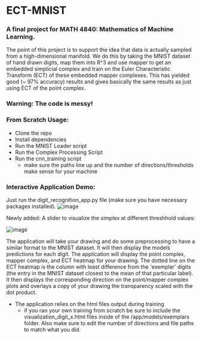 # ECT-MNIST
### A final project for MATH 4840: Mathematics of Machine Learning.

The point of this project is to support the idea that data is actually sampled from a high-dimensional manifold. We do this by taking the MNIST dataset of hand drawn digits, map them into R^3 and use mapper to get an embedded simplicial complex and train on the Euler Characteristic Transform (ECT) of these embedded mapper complexes. This has yielded good (~ 97% accuracy) results and gives basically the same results as just using ECT of the point complex. 

### Warning: The code is messy! 

### From Scratch Usage: 
- Clone the repo
- Install dependencies
- Run the MNIST Loader script
- Run the Complex Processing Script
- Run the cnn_training script
   - make sure the paths line up and the number of directions/thresholds make sense for your machine
 
### Interactive Application Demo:
Just run the digit_recognition_app.py file (make sure you have necessary packages installed).
![image](https://github.com/user-attachments/assets/0bb77d22-ff6c-49b8-88a2-2008234e30ec)

Newly added: A slider to visualize the simplex at different threshhold values:

![image](https://github.com/user-attachments/assets/7047d99c-68d5-4ae5-b0ad-cdf8ce62f242)


The application will take your drawing and do some preprocessing to have a similar format to the MNIST dataset. It will then display the models predictions for each digit. The application will display the point complex, mapper complex, and ECT heatmap for your drawing. The dotted line on the ECT heatmap is the column with least difference from the 'exemplar' digits (the entry in the MNIST dataset closest to the mean of that particular label). It then displays the corresponding direction on the point/mapper complex plots and overlays a copy of your drawing the transparency scaled with the dot product.

- The application relies on the html files output during training
   - if you ran your own training from scratch be sure to include the visualization_digit_x.html files inside of the /app/models/exemplars folder. Also make sure to edit the number of directions and file paths to match what you did.
